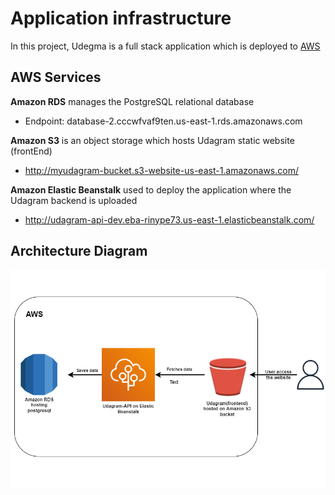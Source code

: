# Application infrastructure
In this project, Udegma is a full stack application which is deployed to [AWS](https://aws.amazon.com/)

## AWS Services
**Amazon RDS** manages the PostgreSQL relational database
* Endpoint: database-2.cccwfvaf9ten.us-east-1.rds.amazonaws.com

**Amazon S3** is an object storage which hosts Udagram static website (frontEnd)
* http://myudagram-bucket.s3-website-us-east-1.amazonaws.com/

**Amazon Elastic Beanstalk** used to deploy the application where the Udagram backend is uploaded
* http://udagram-api-dev.eba-rinype73.us-east-1.elasticbeanstalk.com/

## Architecture Diagram
![Architecture Diagram](./screenshots/architecture%20diagram.png)
